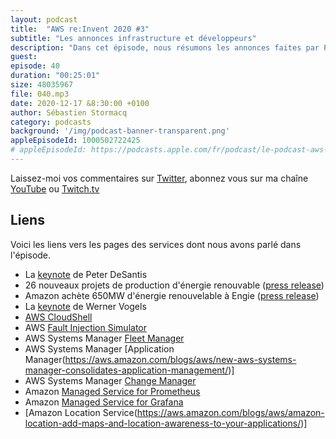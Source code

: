 ```yaml
---
layout: podcast
title:  "AWS re:Invent 2020 #3"
subtitle: "Les annonces infrastructure et développeurs"
description: "Dans cet épisode, nous résumons les annonces faites par Peter DeSantis, VP Infrastructure de AWS et Werner Vogels, CTO Amazon.com. Nous parlons énergie renouvelable, chaos engineering, un coquillage dans la console, de Prometheus et Grafana et d'un nouveau service Amazon Location Service pour ne pas perdre le nord."
guest:
episode: 40
duration: "00:25:01"
size: 48035967  
file: 040.mp3  
date: 2020-12-17 &8:30:00 +0100
author: Sébastien Stormacq
category: podcasts
background: '/img/podcast-banner-transparent.png'
appleEpisodeId: 1000502722425
# appleEpisodeId: https://podcasts.apple.com/fr/podcast/le-podcast-aws-en-français/id1452118442
---
```


Laissez-moi vos commentaires sur [Twitter](https://twitter.com/sebsto), abonnez vous sur ma chaîne [YouTube](https://www.youtube.com/sebsto) ou [Twitch.tv](https://www.twitch.tv/sebAWS)

## Liens

Voici les liens vers les pages des services dont nous avons parlé dans l'épisode.

- La [keynote](https://virtual.awsevents.com/media/1_3n0np29g) de Peter DeSantis
- 26 nouveaux projets de production d'énergie renouvable ([press release](https://press.aboutamazon.com/news-releases/news-release-details/amazon-becomes-worlds-largest-corporate-purchaser-renewable))
- Amazon achète 650MW d'énergie renouvelable à Engie ([press release](https://www.engie.com/en/journalists/press-releases/engie-announces-650-mw-of-renewable-energy-offtake-contracts-with-amazon))
- La [keynote](https://virtual.awsevents.com/media/1_mmnm0tla) de Werner Vogels
- [AWS CloudShell](https://aws.amazon.com/blogs/aws/aws-cloudshell-command-line-access-to-aws-resources/)
- AWS [Fault Injection Simulator](https://aws.amazon.com/fis/) 
- AWS Systems Manager [Fleet Manager](https://aws.amazon.com/blogs/aws/new-aws-systems-manager-fleet-manager/) 
- AWS Systems Manager [Application Manager(https://aws.amazon.com/blogs/aws/new-aws-systems-manager-consolidates-application-management/)] 
- AWS Systems Manager [Change Manager](https://aws.amazon.com/blogs/aws/introducing-systems-manager-change-manager/) 
- Amazon [Managed Service for Prometheus](https://aws.amazon.com/blogs/aws/join-the-preview-amazon-managed-service-for-prometheus-amp/) 
- Amazon [Managed Service for Grafana](https://aws.amazon.com/blogs/aws/announcing-amazon-managed-grafana-service-in-preview/) 
- [Amazon Location Service(https://aws.amazon.com/blogs/aws/amazon-location-add-maps-and-location-awareness-to-your-applications/)] 